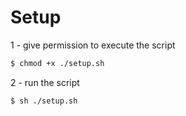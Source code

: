 # Setup

1 - give permission to execute the script

```bash
$ chmod +x ./setup.sh
```

2 - run the script

```bash
$ sh ./setup.sh
```
